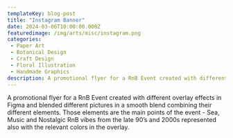 ```yaml
---
templateKey: blog-post
title: "Instagram Banner"
date: 2024-03-06T10:00:00.000Z
featuredimage: /img/arts/misc/instagram.png
categories:
 - Paper Art
 - Botanical Design
 - Craft Design
 - Floral Illustration
 - Handmade Graphics
description: A promotional flyer for a RnB Event created with different overlay effects in Figma and blended different pictures in a smooth blend combining their different elements. Those elements are the main points of the event - Sea, Music and Nostalgic RnB vibes from the late 90’s and 2000s represented also with the relevant colors in the overlay
---
```


A promotional flyer for a RnB Event created with different overlay effects in Figma and blended different pictures in a smooth blend combining their different elements. Those elements are the main points of the event - Sea, Music and Nostalgic RnB vibes from the late 90’s and 2000s represented also with the relevant colors in the overlay.